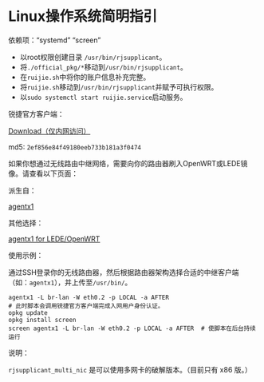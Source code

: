 # Linux操作系统简明指引

依赖项：“systemd” “screen”

- 以root权限创建目录 `/usr/bin/rjsupplicant`。
- 将`./official_pkg/*`移动到`/usr/bin/rjsupplicant`。
- 在`ruijie.sh`中将你的账户信息补充完整。
- 将`ruijie.sh`移动到`/usr/bin/rjsupplicant`并赋予可执行权限。
- 以`sudo systemctl start ruijie.service`启动服务。

锐捷官方客户端：

[Download（仅内网访问）](http://202.192.18.32:8081/Setup/RG_Supplicant_For_Linux_V1.31.zip)

md5: `2ef856e84f49180eeb733b181a3f0474`

如果你想通过无线路由中继网络，需要向你的路由器刷入OpenWRT或LEDE镜像。请查看以下页面：

派生自：

[agentx1](https://bitbucket.org/CrazyBoyFeng/agentx1)

其他选择：

[agentx1 for LEDE/OpenWRT](https://github.com/GZHU-Dress/agentx1-lede)

使用示例：

通过SSH登录你的无线路由器，然后根据路由器架构选择合适的中继客户端（如：`agentx1`），并上传至`/usr/bin/`。

```shell
agentx1 -L br-lan -W eth0.2 -p LOCAL -a AFTER
# 此时脚本会调用锐捷官方客户端完成入网用户身份认证。
opkg update
opkg install screen
screen agentx1 -L br-lan -W eth0.2 -p LOCAL -a AFTER  # 使脚本在后台持续运行
```

说明：

`rjsupplicant_multi_nic` 是可以使用多网卡的破解版本。（目前只有 x86 版。）
